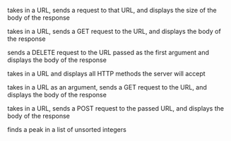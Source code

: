 takes in a URL, sends a request to that URL, and displays the size of the body of the response

takes in a URL, sends a GET request to the URL, and displays the body of the response

sends a DELETE request to the URL passed as the first argument and displays the body of the response

takes in a URL and displays all HTTP methods the server will accept

takes in a URL as an argument, sends a GET request to the URL, and displays the body of the response

takes in a URL, sends a POST request to the passed URL, and displays the body of the response

finds a peak in a list of unsorted integers
